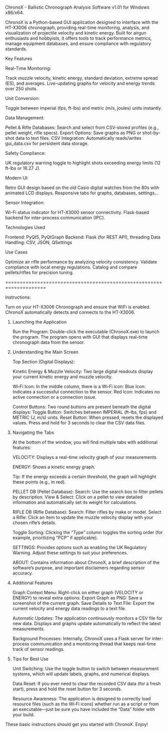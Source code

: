 ChronoX - Ballistic Chronograph Analysis Software v1.01 for Windows x86/x64.

ChronoX is a Python-based GUI application designed to interface with the HT-X3006 chronograph, providing real-time monitoring, analysis, and visualization of projectile velocity and kinetic energy. Built for airgun enthusiasts and hobbyists, it offers tools to track performance metrics, manage equipment databases, and ensure compliance with regulatory standards.

Key Features

Real-Time Monitoring:

Track muzzle velocity, kinetic energy, standard deviation, extreme spread (ES), and averages.
Live-updating graphs for velocity and energy trends over 250 shots.

Unit Conversion:

Toggle between imperial (fps, ft-lbs) and metric (m/s, joules) units instantly.

Data Management:

Pellet & Rifle Databases: Search and select from CSV-stored profiles (e.g., pellet weight, rifle specs).
Export Options: Save graphs as PNG or shot-by-shot data to text files.
CSV Integration: Automatically reads/writes gui_data.csv for persistent data storage.

Safety Compliance:

UK regulatory warning toggle to highlight shots exceeding energy limits (12 ft-lbs or 16.27 J).

Modern UI:

Retro GUI design based on the old Casio digital watches from the 80s with animated LCD displays.
Responsive tabs for graphs, databases, settings...

Sensor Integration:

Wi-Fi status indicator for HT-X3000 sensor connectivity.
Flask-based backend for inter-process communication (IPC).

Technologies Used

Frontend: PyQt5, PyQtGraph
Backend: Flask (for REST API), threading
Data Handling: CSV, JSON, QSettings

Use Cases

Optimize air rifle performance by analyzing velocity consistency.
Validate compliance with local energy regulations.
Catalog and compare pellets/rifles for precision tuning.

====================================================================

Instructions:

Turn on your HT-X3006 Chronograph and ensure that WiFi is enabled. ChronoX automatically detects and connects to the HT-X3006.

1. Launching the Application

    Run the Program:
    Double-click the executable (ChronoX.exe) to launch the program. The program opens with GUI that displays real-time chronograph data from the sensor.

2. Understanding the Main Screen

   Top Section (Digital Displays):

   Kinetic Energy & Muzzle Velocity:
        Two large digital readouts display your current kinetic energy and muzzle velocity.

   Wi‑Fi Icon: In the middle column, there is a Wi‑Fi icon:
        Blue Icon: Indicates a successful connection to the sensor.
        Red Icon: Indicates no active connection or a connection issue.

   Control Buttons: Two round buttons are present beneath the digital displays:
         Toggle Button: Switches between IMPERIAL (ft-lbs, fps) and METRIC (J, m/s) units.
         Reset Button: When pressed, resets the displayed values. Press and hold for 3 seconds to clear the CSV data files.

4. Navigating the Tabs

    At the bottom of the window, you will find multiple tabs with additional features:

    VELOCITY: Displays a real-time velocity graph of your measurements.

    ENERGY: Shows a kinetic energy graph.

    Tip: If the energy exceeds a certain threshold, the graph will highlight these points (e.g., in red).

    PELLET DB (Pellet Database):
           Search: Use the search box to filter pellets by description.
           View & Select: Click on a pellet to view detailed information and automatically set its weight for calculations.

    RIFLE DB (Rifle Database):
          Search: Filter rifles by make or model.
          Select a Rifle: Click an item to update the muzzle velocity display with your chosen rifle’s details.

    Toggle Sorting: Clicking the “Type” column toggles the sorting order (for example, prioritizing “PCP” if applicable).

    SETTINGS: Provides options such as enabling the UK Regulatory Warning. Adjust these settings to suit your preferences.

    ABOUT: Contains information about ChronoX, a brief description of the software’s purpose, and important disclaimers regarding sensor accuracy.

4. Additional Features

    Graph Context Menu: Right-click on either graph (VELOCITY or ENERGY) to reveal extra options:
          Export Graph as PNG: Save a screenshot of the current graph.
          Save Details to Text File: Export the current velocity and energy data readings to a text file.

    Automatic Updates: The application continuously monitors a CSV file for new data. Displays and graphs update automatically to reflect the latest measurements.

    Background Processes: Internally, ChronoX uses a Flask server for inter-process communication and a monitoring thread that keeps real-time track of sensor readings.

5. Tips for Best Use

    Unit Switching: Use the toggle button to switch between measurement systems, which will update labels, graphs, and numerical displays.

    Data Reset: If you ever need to clear the recorded CSV data (for a fresh start), press and hold the reset button for 3 seconds.

    Resource Awareness: The application is designed to correctly load resource files (such as the Wi‑Fi icons) whether run as a script or from an executable—just be sure you have included the “Data” folder with your build.

These basic instructions should get you started with ChronoX. Enjoy!
